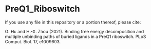 # PreQ1_Riboswitch

If you use any file in this repository or a portion thereof, please cite:

G. Hu and H.-X. Zhou (2021). Binding free energy decomposition and multiple unbinding paths of buried ligands in a PreQ1 riboswitch. PLoS Comput. Biol. 17, e1009603.

